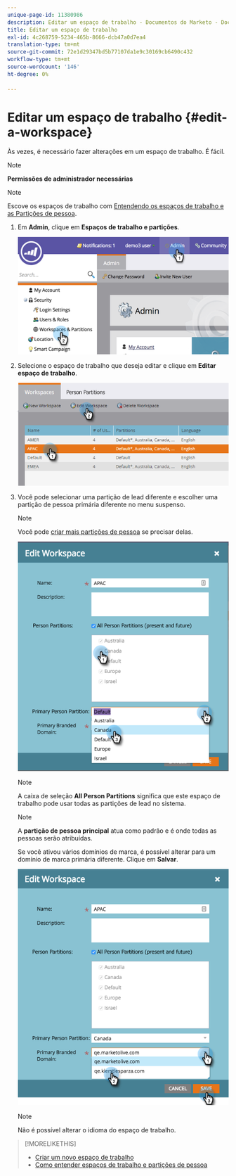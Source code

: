 ```yaml
---
unique-page-id: 11380986
description: Editar um espaço de trabalho - Documentos do Marketo - Documentação do produto
title: Editar um espaço de trabalho
exl-id: 4c268759-5234-465b-8666-dcb47a0d7ea4
translation-type: tm+mt
source-git-commit: 72e1d29347bd5b77107da1e9c30169cb6490c432
workflow-type: tm+mt
source-wordcount: '146'
ht-degree: 0%

---
```


# Editar um espaço de trabalho {#edit-a-workspace}

Às vezes, é necessário fazer alterações em um espaço de trabalho. É fácil.

>[!NOTE]
>
>**Permissões de administrador necessárias**

>[!NOTE]
>
>Escove os espaços de trabalho com [Entendendo os espaços de trabalho e as Partições de pessoa](/help/marketo/product-docs/administration/workspaces-and-person-partitions/understanding-workspaces-and-person-partitions.md).

1. Em **Admin**, clique em **Espaços de trabalho e partições**.

   ![](assets/image2014-9-17-11-3a59-3a11-1.png)

1. Selecione o espaço de trabalho que deseja editar e clique em **Editar espaço de trabalho**.

   ![](assets/two-7.png)

1. Você pode selecionar uma partição de lead diferente e escolher uma partição de pessoa primária diferente no menu suspenso.

   >[!NOTE]
   >
   >Você pode [criar mais partições de pessoa](/help/marketo/product-docs/administration/workspaces-and-person-partitions/create-a-person-partition.md) se precisar delas.

   ![](assets/three-7.png)

   >[!NOTE]
   >
   >A caixa de seleção **All Person Partitions** significa que este espaço de trabalho pode usar todas as partições de lead no sistema.

   >[!NOTE]
   >
   >A **partição de pessoa principal** atua como padrão e é onde todas as pessoas serão atribuídas.

   Se você ativou vários domínios de marca, é possível alterar para um domínio de marca primária diferente. Clique em **Salvar**.

   ![](assets/four-6.png)

   >[!NOTE]
   >
   >Não é possível alterar o idioma do espaço de trabalho.

>[!MORELIKETHIS]
>
>* [Criar um novo espaço de trabalho](/help/marketo/product-docs/administration/workspaces-and-person-partitions/create-a-new-workspace.md)
>* [Como entender espaços de trabalho e partições de pessoa](/help/marketo/product-docs/administration/workspaces-and-person-partitions/understanding-workspaces-and-person-partitions.md)

